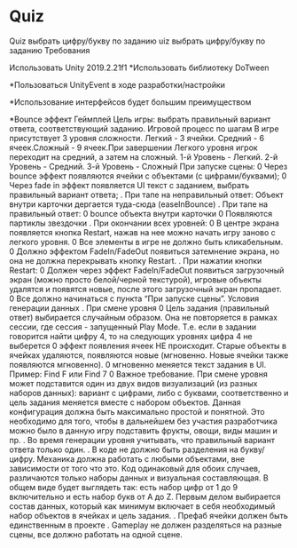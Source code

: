 # Quiz
 Quiz выбрать цифру/букву по заданию
 uiz выбрать цифру/букву по заданию
Требования

Использовать Unity 2019.2.21f1
*Использовать библиотеку DoTween

*Пользоваться UnityEvent в ходе разработки/настройки

*Использование интерфейсов будет большим преимуществом

*Bounce эффект
Геймплей
Цель игры: выбрать правильный вариант ответа, соответствующий заданию.
Игровой процесс по шагам
В игре присутствует 3 уровня сложности. Легкий - 3 ячейки. Средний - 6 ячеек.Сложный - 9 ячеек.При завершении Легкого уровня игрок переходит на средний, а затем на сложный.
1-й Уровень - Легкий.
2-й Уровень - Средний.
3-й Уровень - Сложный
При запуске сцены:
0
Через
bounce
эффект
появляются
ячейки
с
объектами
(с
цифрами/буквами);
0
Через fade in эффект появляется UI текст с заданием, выбрать
правильный вариант ответа;
.
При тапе на неправильный ответ:
Объект внутри карточки дергается туда-сюда (easeInBounce)
.
При тапе на правильный ответ:
0
bounce объекта внутри карточки
0
Появляются партиклы звездочки
.
При окончании всех уровней:
0
В центре экрана появляется кнопка Restart, нажав на нее можно начать
игру заново с легкого уровня.
0
Все элементы в игре не должно быть кликабельным.
0
Должно эффектом FadeIn/FadeOut появиться затемнение экрана, но она
не должна перекрывать кнопку Restart.
.
При нажатии кнопки Restart:
0
Должен через эффект FadeIn/FadeOut появиться загрузочный экран
(можно просто белой/черной текстурой), игровые объекты удалятся и
появятся новые, после этого загрузочный экран пропадает.
0
Все должно начинаться с пункта “При запуске сцены”.
Условия генерации данных
.
При смене уровня
0
Цель задания (правильный ответ) выбирается случайным образом. Она
не повторяется в рамках сессии, где сессия - запущенный Play Mode. Т.е.
если в задании говорится найти цифру 4, то на следующих уровнях
цифра 4 не выберется
0
эффект появления ячеек НЕ происходит. Старые объекты в ячейках
удаляются, появляются новые (мгновенно. Новые ячейки также
появляются мгновенно).
0
мгновенно меняется текст задания в UI. Пример: Find F или Find 7
0
Важное требование. При смене уровня может подставится один из двух
видов визуализаций (из разных наборов данных): вариант с цифрами,
либо с буквами, соответственно и цель задания меняется вместе с
набором объектов. Данная конфигурация должна быть максимально
простой и понятной. Это необходимо для того, чтобы в дальнейшем без
участия разработчика можно было в данную игру подставить фрукты,
овощи, виды машин и пр.
.
Во время генерации уровня учитывать, что правильный вариант ответа только
один.
.
В коде не должно быть разделения на букву/цифру. Механика должна работать
с любыми объектами, вне зависимости от того что это. Код одинаковый для
обоих случаев, различаются только наборы данных и визуальная
составляющая. В общем виде будет выглядеть так: есть набор цифр от 1 до 9
включительно и есть набор букв от A до Z. Первым делом выбирается состав
данных, который как минимум включает в себя
необходимый
набор объектов в
ячейках и цель задания.
.
Префаб ячейки должен быть единственным в проекте
.
Gameplay не должен разделяться на разные сцены, все должно работать на
одной сцене.
